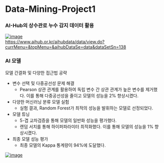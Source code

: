 # Data-Mining-Project1

### AI-Hub의 상수관로 누수 감지 데이터 활용
[![image](https://github.com/codnjs042/Data-Mining-Project1/assets/73993796/8221421e-b79c-475f-91d6-27602d082f09)  ](https://www.aihub.or.kr/aihubdata/data/view.do?currMenu=&topMenu=&aihubDataSe=data&dataSetSn=138)  
https://www.aihub.or.kr/aihubdata/data/view.do?currMenu=&topMenu=&aihubDataSe=data&dataSetSn=138


### AI 모델
모델 간결화 및 다양한 접근법 공략
- 변수 선택 및 다중공선성 문제 해결
  - Pearson 상관 관계를 활용하여 독립 변수 간 상관 관계가 높은 변수를 제거했다. 이를 통해 다중공선성을 줄이고 모델의 성능을 2% 향상시켰다.
- 다양한 머신러닝 분류 모델 실험
  - 실험 결과, Random Forest가 최적의 성능을 발휘하는 모델로 선정되었다.  
- 모델 튜닝
  - 5-겹 교차검증을 통해 모델의 일반화 성능을 평가했다.
  - 랜덤 서치를 통해 하이퍼파라미터 최적화했다. 이를 통해 모델의 성능을 1% 향상시켰다.  
- 최종 모델 성능 평가
  - 최종 모델의 Kappa 통계량이 94%에 도달했다.

[![image](https://github.com/user-attachments/assets/2a212ede-fd9c-4cb1-803d-e3a0c0552f5f)](https://github.com/codnjs042/Data-Mining-Project1/blob/main/%EB%8D%B0%EC%9D%B4%ED%84%B0%20%EB%A7%88%EC%9D%B4%EB%8B%9D%20%ED%94%84%EB%A1%9C%EC%A0%9D%ED%8A%B8%20-%20%EB%A8%B8%EC%8B%A0%EB%9F%AC%EB%8B%9D%EC%9D%84%20%ED%99%9C%EC%9A%A9%ED%95%9C%20%EC%83%81%EC%88%98%EB%8F%84%EA%B4%80%20%EB%88%84%EC%88%98%20%EA%B0%90%EC%A7%80.ipynb)
